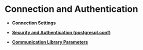 # Connection and Authentication<a name="EN-US_TOPIC_0289900244"></a>

-   **[Connection Settings](connection-settings.md)**  

-   **[Security and Authentication \(postgresql.conf\)](security-and-authentication_postgresql-conf.md)**  

-   **[Communication Library Parameters](communication-library-parameters.md)**  


